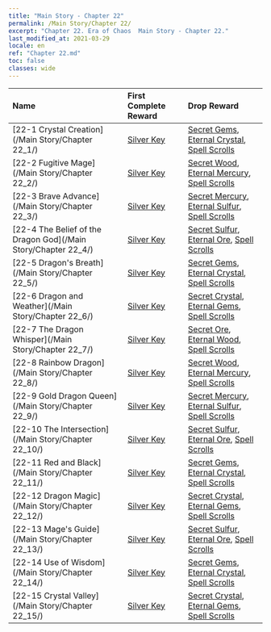 ```yaml
---
title: "Main Story - Chapter 22"
permalink: /Main Story/Chapter 22/
excerpt: "Chapter 22. Era of Chaos  Main Story - Chapter 22."
last_modified_at: 2021-03-29
locale: en
ref: "Chapter 22.md"
toc: false
classes: wide
---
```


  | Name |  First Complete Reward | Drop Reward |
  |:------------|:------------|:------------| 
  | [22-1 Crystal Creation](/Main Story/Chapter 22_1/) | [Silver Key](/Items/con_693/) | [Secret Gems](/Items/mat_79/), [Eternal Crystal](/Items/mat_73/), [Spell Scrolls](/Items/con_694/) |
  | [22-2 Fugitive Mage](/Main Story/Chapter 22_2/) | [Silver Key](/Items/con_693/) | [Secret Wood](/Items/mat_76/), [Eternal Mercury](/Items/mat_70/), [Spell Scrolls](/Items/con_694/) |
  | [22-3 Brave Advance](/Main Story/Chapter 22_3/) | [Silver Key](/Items/con_693/) | [Secret Mercury](/Items/mat_77/), [Eternal Sulfur](/Items/mat_71/), [Spell Scrolls](/Items/con_694/) |
  | [22-4 The Belief of the Dragon God](/Main Story/Chapter 22_4/) | [Silver Key](/Items/con_693/) | [Secret Sulfur](/Items/mat_78/), [Eternal Ore](/Items/mat_68/), [Spell Scrolls](/Items/con_694/) |
  | [22-5 Dragon's Breath](/Main Story/Chapter 22_5/) | [Silver Key](/Items/con_693/) | [Secret Gems](/Items/mat_79/), [Eternal Crystal](/Items/mat_73/), [Spell Scrolls](/Items/con_694/) |
  | [22-6 Dragon and Weather](/Main Story/Chapter 22_6/) | [Silver Key](/Items/con_693/) | [Secret Crystal](/Items/mat_80/), [Eternal Gems](/Items/mat_72/), [Spell Scrolls](/Items/con_694/) |
  | [22-7 The Dragon Whisper](/Main Story/Chapter 22_7/) | [Silver Key](/Items/con_693/) | [Secret Ore](/Items/mat_75/), [Eternal Wood](/Items/mat_69/), [Spell Scrolls](/Items/con_694/) |
  | [22-8 Rainbow Dragon](/Main Story/Chapter 22_8/) | [Silver Key](/Items/con_693/) | [Secret Wood](/Items/mat_76/), [Eternal Mercury](/Items/mat_70/), [Spell Scrolls](/Items/con_694/) |
  | [22-9 Gold Dragon Queen](/Main Story/Chapter 22_9/) | [Silver Key](/Items/con_693/) | [Secret Mercury](/Items/mat_77/), [Eternal Sulfur](/Items/mat_71/), [Spell Scrolls](/Items/con_694/) |
  | [22-10 The Intersection](/Main Story/Chapter 22_10/) | [Silver Key](/Items/con_693/) | [Secret Sulfur](/Items/mat_78/), [Eternal Ore](/Items/mat_68/), [Spell Scrolls](/Items/con_694/) |
  | [22-11 Red and Black](/Main Story/Chapter 22_11/) | [Silver Key](/Items/con_693/) | [Secret Gems](/Items/mat_79/), [Eternal Crystal](/Items/mat_73/), [Spell Scrolls](/Items/con_694/) |
  | [22-12 Dragon Magic](/Main Story/Chapter 22_12/) | [Silver Key](/Items/con_693/) | [Secret Crystal](/Items/mat_80/), [Eternal Gems](/Items/mat_72/), [Spell Scrolls](/Items/con_694/) |
  | [22-13 Mage's Guide](/Main Story/Chapter 22_13/) | [Silver Key](/Items/con_693/) | [Secret Sulfur](/Items/mat_78/), [Eternal Ore](/Items/mat_68/), [Spell Scrolls](/Items/con_694/) |
  | [22-14 Use of Wisdom](/Main Story/Chapter 22_14/) | [Silver Key](/Items/con_693/) | [Secret Gems](/Items/mat_79/), [Eternal Crystal](/Items/mat_73/), [Spell Scrolls](/Items/con_694/) |
  | [22-15 Crystal Valley](/Main Story/Chapter 22_15/) | [Silver Key](/Items/con_693/) | [Secret Crystal](/Items/mat_80/), [Eternal Gems](/Items/mat_72/), [Spell Scrolls](/Items/con_694/) |
